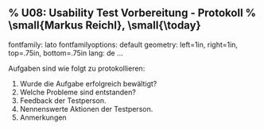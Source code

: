% U08: Usability Test Vorbereitung - Protokoll
% \small{Markus Reichl}, \small{\today}
---
fontfamily: lato
fontfamilyoptions: default
geometry: left=1in, right=1in, top=.75in, bottom=.75in
lang: de
...

Aufgaben sind wie folgt zu protokollieren:

1. Wurde die Aufgabe erfolgreich bewältigt?
2. Welche Probleme sind entstanden?
3. Feedback der Testperson.
4. Nennenswerte Aktionen der Testperson.
5. Anmerkungen
